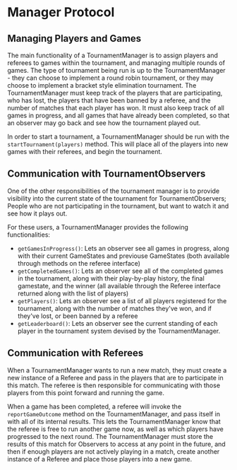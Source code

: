 # Manager Protocol

## Managing Players and Games

The main functionality of a TournamentManager is to assign players and referees to games within the tournament, and managing multiple rounds of games. The type of tournament being run is up to the TournamentManager - they can choose to implement a round robin tournament, or they may choose to implement a bracket style elimination tournament. The TournamentManager must keep track of the players that are participating, who has lost, the players that have been banned by a referee, and the number of matches that each player has won. It must also keep track of all games in progress, and all games that have already been completed, so that an observer may go back and see how the tournament played out.

In order to start a tournament, a TournamentManager should be run with the `startTournament(players)` method. This will place all of the players into new games with their referees, and begin the tournament.

## Communication with TournamentObservers

One of the other responsibilities of the tournament manager is to provide visibility into the current state of the tournament for TournamentObservers; People who are not participating in the tournament, but want to watch it and see how it plays out.

For these users, a TournamentManager provides the following functionalities:

-   `getGamesInProgress()`: Lets an observer see all games in progress, along with their current GameStates and previouse GameStates (both available through methods on the referee interface)
-   `getCompletedGames()`: Lets an observer see all of the completed games in the tournament, along with their play-by-play history, the final gamestate, and the winner (all available through the Referee interface returned along with the list of players)
-   `getPlayers()`: Lets an observer see a list of all players registered for the tournament, along with the number of matches they've won, and if they've lost, or been banned by a referee
-   `getLeaderboard()`: Lets an observer see the current standing of each player in the tournament system devised by the TournamentManager.

## Communication with Referees

When a TournamentManager wants to run a new match, they must create a new instance of a Referee and pass in the players that are to participate in this match. The referee is then responsible for communicating with those players from this point forward and running the game.

When a game has been completed, a referee will invoke the `reportGameOutcome` method on the TournamentManager, and pass itself in with all of its internal results. This lets the TournamentManager know that the referee is free to run another game now, as well as which players have progressed to the next round. The TournamentManager must store the results of this match for Observers to access at any point in the future, and then if enough players are not actively playing in a match, create another instance of a Referee and place those players into a new game.

